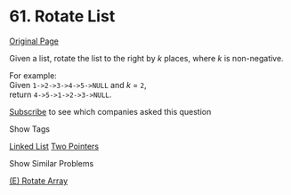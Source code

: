 # 61. Rotate List

[Original Page](https://leetcode.com/problems/rotate-list/)

Given a list, rotate the list to the right by _k_ places, where _k_ is non-negative.

For example:  
Given `1->2->3->4->5->NULL` and _k_ = `2`,  
return `4->5->1->2->3->NULL`.

<div>

[Subscribe](/subscribe/) to see which companies asked this question

</div>

<div>

<div id="tags" class="btn btn-xs btn-warning">Show Tags</div>

<span class="hidebutton">[Linked List](/tag/linked-list/) [Two Pointers](/tag/two-pointers/)</span></div>

<div>

<div id="similar" class="btn btn-xs btn-warning">Show Similar Problems</div>

<span class="hidebutton">[(E) Rotate Array](/problems/rotate-array/)</span></div>